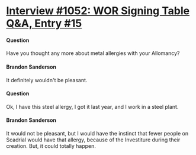 # [Interview #1052: WOR Signing Table Q&A, Entry #15](https://www.theoryland.com/intvmain.php?i=1052#15)

#### Question

Have you thought any more about metal allergies with your Allomancy?

#### Brandon Sanderson

It definitely wouldn't be pleasant.

#### Question

Ok, I have this steel allergy, I got it last year, and I work in a steel plant.

#### Brandon Sanderson

It would not be pleasant, but I would have the instinct that fewer people on Scadrial would have that allergy, because of the Investiture during their creation. But, it could totally happen.

